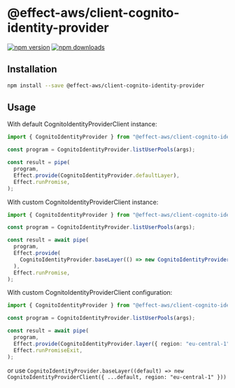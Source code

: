 # @effect-aws/client-cognito-identity-provider

[![npm version](https://img.shields.io/npm/v/%40effect-aws%2Fclient-cognito-identity-provider?color=brightgreen&label=npm%20package)](https://www.npmjs.com/package/@effect-aws/client-cognito-identity-provider)
[![npm downloads](https://img.shields.io/npm/dm/%40effect-aws%2Fclient-cognito-identity-provider)](https://www.npmjs.com/package/@effect-aws/client-cognito-identity-provider)

## Installation

```bash
npm install --save @effect-aws/client-cognito-identity-provider
```

## Usage

With default CognitoIdentityProviderClient instance:

```typescript
import { CognitoIdentityProvider } from "@effect-aws/client-cognito-identity-provider";

const program = CognitoIdentityProvider.listUserPools(args);

const result = pipe(
  program,
  Effect.provide(CognitoIdentityProvider.defaultLayer),
  Effect.runPromise,
);
```

With custom CognitoIdentityProviderClient instance:

```typescript
import { CognitoIdentityProvider } from "@effect-aws/client-cognito-identity-provider";

const program = CognitoIdentityProvider.listUserPools(args);

const result = await pipe(
  program,
  Effect.provide(
    CognitoIdentityProvider.baseLayer(() => new CognitoIdentityProviderClient({ region: "eu-central-1" })),
  ),
  Effect.runPromise,
);
```

With custom CognitoIdentityProviderClient configuration:

```typescript
import { CognitoIdentityProvider } from "@effect-aws/client-cognito-identity-provider";

const program = CognitoIdentityProvider.listUserPools(args);

const result = await pipe(
  program,
  Effect.provide(CognitoIdentityProvider.layer({ region: "eu-central-1" })),
  Effect.runPromiseExit,
);
```

or use `CognitoIdentityProvider.baseLayer((default) => new CognitoIdentityProviderClient({ ...default, region: "eu-central-1" }))`
